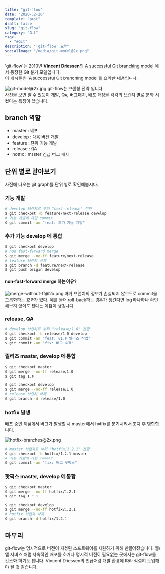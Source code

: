 ```yaml
---
title: "git-flow"
date: "2020-12-26"
template: "post"
draft: false
slug: "git-flow"
category: "Git"
tags:
  - "#Git"
description: "'git-flow' 요약"
socialImage: "/media/git-model@2x.png"
---
```


'git-flow'는 2010년 **Vincent Driessen**의 [A successful Git branching model](https://nvie.com/posts/'a-successful-git-branching-model/) 에서 등장한 Git 분기 모델입니다.  
이 게시물은 'A successful Git branching model'를 요약한 내용입니다.

![git-model@2x.jpg](/media/git-model@2x.png)
git-flow는 브랜칭 전략 입니다.  
사진을 보면 알 수 있듯이 개발, QA, 버그패치, 배포 과정을 각각의 브랜치 별로 분화 시켰다는 특징이 있습니다.

## branch 역할
+ master : 배포
+ develop : 다음 버전 개발
+ feature : 단위 기능 개발
+ release : QA
+ hotfix : master 긴급 버그 패치

## 단위 별로 알아보기

사진에 나오는 git graph를 단위 별로 확인해봅시다.

### 기능 개발

```bash
# develop 브랜치로 부터 "next-release" 전환
$ git checkout -b feature/next-release develop
# 기능 개발에 대한 commit
$ git commit -am "feat: 추가 기능 개발"
```
### 추가 기능 develop 에 통합

```bash
$ git checkout develop
# non fast-forward merge
$ git merge --no-ff feature/next-release
# feature 브랜치 삭제
$ git branch -d feature/next-release
$ git push origin develop
```
#### non-fast-forward merge 하는 이유?

![merge-without-ff@2x.png](/media/merge-without-ff@2x.png)
과거 브랜치의 정보가 손실되지 않으므로 commit을 그룹화하는 효과가 있다. 예를 들어 roll-back하는 경우가 생긴다면 log 하나하나 확인해보지 않아도 된다는 이점이 생깁니다.

### release, QA

```bash
# develop 브랜치로 부터 "release/1.0" 전환
$ git checkout -b release/1.0 develop
$ git commit -am "feat: v1.0 릴리즈 작업"
$ git commit -am "fix: 버그 수정"
```

### 릴리즈 master, develop 에 통합

```bash
$ git checkout master
$ git merge --no-ff release/1.0
$ git tag 1.0
```
```bash
$ git checkout develop
$ git merge --no-ff release/1.0
# release 브랜치 삭제
$ git branch -d release/1.0
```

### hotfix 발생

배포 중인 제품에서 버그가 발생할 시 master에서 hotfix를 분기시켜서 조치 후 병합합니다.

![hotfix-branches@2x.png](/media/hotfix-branches@2x.png)

```bash
# master 브랜치로 부터 "hotfix/1.2.1" 전환
$ git checkout -b hotfix/1.2.1 master
# 기능 개발에 대한 commit
$ git commit -am "fix: 버그 핫픽스"
```

### 핫픽스 master, develop 에 통합

```bash
$ git checkout master
$ git merge --no-ff hotfix/1.2.1
$ git tag 1.2.1
```
```bash
$ git checkout develop
$ git merge --no-ff hotfix/1.2.1
# hotfix 브랜치 삭제
$ git branch -d hotfix/1.2.1
```

## 마무리

 git-flow는 명시적으로 버전이 지정된 소프트웨어를 지원하기 위해 만들어졌습니다. 웹/앱 서비스 처럼 지속적인 배포를 하거나 명시적 버전이 필요없는 곳에서는 git-flow를 간소화 하기도 합니다. Vincent Driessen의 언급처럼 개발 환경에 따라 적절히 도입해야 될 것 같습니다.